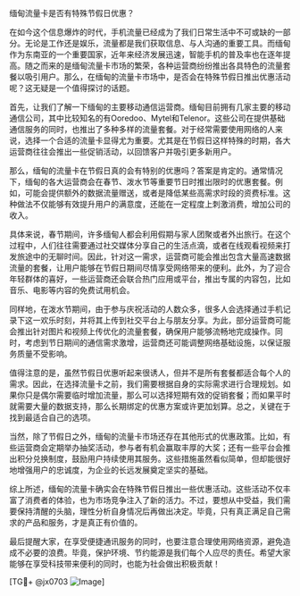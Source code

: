 缅甸流量卡是否有特殊节假日优惠？

在如今这个信息爆炸的时代，手机流量已经成为了我们日常生活中不可或缺的一部分。无论是工作还是娱乐，流量都是我们获取信息、与人沟通的重要工具。而缅甸作为东南亚的一个重要国家，近年来经济发展迅速，智能手机的普及率也在逐年提高。随之而来的是缅甸流量卡市场的繁荣，各种运营商纷纷推出各具特色的流量套餐以吸引用户。那么，在缅甸的流量卡市场中，是否会在特殊节假日推出优惠活动呢？这无疑是一个值得探讨的话题。

首先，让我们了解一下缅甸的主要移动通信运营商。缅甸目前拥有几家主要的移动通信公司，其中比较知名的有Ooredoo、Mytel和Telenor。这些公司在提供基础通信服务的同时，也推出了多种多样的流量套餐。对于经常需要使用网络的人来说，选择一个合适的流量卡显得尤为重要。尤其是在节假日这样特殊的时期，各大运营商往往会推出一些促销活动，以回馈客户并吸引更多新用户。

那么，缅甸的流量卡在节假日真的会有特别的优惠吗？答案是肯定的。通常情况下，缅甸的各大运营商会在春节、泼水节等重要节日时推出限时的优惠套餐。例如，可能会提供额外的数据流量赠送，或者是降低某些高需求时段的资费标准。这种做法不仅能够有效提升用户的满意度，还能在一定程度上刺激消费，增加公司的收入。

具体来说，春节期间，许多缅甸人都会利用假期与家人团聚或者外出旅行。在这个过程中，人们往往需要通过社交媒体分享自己的生活点滴，或者在线观看视频来打发旅途中的无聊时间。因此，针对这一需求，运营商可能会推出包含大量高速数据流量的套餐，让用户能够在节假日期间尽情享受网络带来的便利。此外，为了迎合年轻群体的喜好，一些运营商还会联合热门应用或平台，推出专属的内容包，比如音乐、电影等内容的免费试用机会。

同样地，在泼水节期间，由于参与庆祝活动的人数众多，很多人会选择通过手机记录下这一欢乐时刻，并将其上传到社交平台上与朋友分享。为此，部分运营商可能会推出针对图片和视频上传优化的流量套餐，确保用户能够流畅地完成操作。同时，考虑到节日期间的通信需求激增，运营商还可能调整网络基础设施，以保证服务质量不受影响。

值得注意的是，虽然节假日优惠听起来很诱人，但并不是所有套餐都适合每个人的需求。因此，在选择流量卡之前，我们需要根据自身的实际需求进行合理规划。如果你只是偶尔需要临时增加流量，那么可以选择短期有效的促销套餐；而如果平时就需要大量的数据支持，那么长期绑定的优惠方案或许更加划算。总之，关键在于找到最适合自己的选项。

当然，除了节假日之外，缅甸的流量卡市场还存在其他形式的优惠政策。比如，有些运营商会定期举办抽奖活动，参与者有机会赢取丰厚的大奖；还有一些平台会推出积分兑换制度，鼓励用户持续使用其服务。这些措施虽然看似简单，但却能很好地增强用户的忠诚度，为企业的长远发展奠定坚实的基础。

综上所述，缅甸的流量卡确实会在特殊节假日推出一些优惠活动。这些活动不仅丰富了消费者的体验，也为市场竞争注入了新的活力。不过，要想从中受益，我们需要保持清醒的头脑，理性分析自身情况后再做出决定。毕竟，只有真正满足自己需求的产品和服务，才是真正有价值的。

最后提醒大家，在享受便捷通讯服务的同时，也要注意合理使用网络资源，避免造成不必要的浪费。毕竟，保护环境、节约能源是我们每个人应尽的责任。希望大家能够在享受科技带来便利的同时，也能为社会做出积极贡献！

[TG💪+ @jx0703 ![Image](https://github.com/user-attachments/assets/dbca1d08-cadb-493c-b0ec-ad6f7a83f270)]